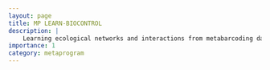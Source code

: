 ```yaml
---
layout: page
title: MP LEARN-BIOCONTROL
description: | 
    Learning ecological networks and interactions from metabarcoding data and validation: application to biological control - Prequel to ANR NGB - Nextgeneration Biomonitoring"2. validate the interactions to validate the method (Metaprogram MEM, 2017-2018)
importance: 1
category: metaprogram
---
```


